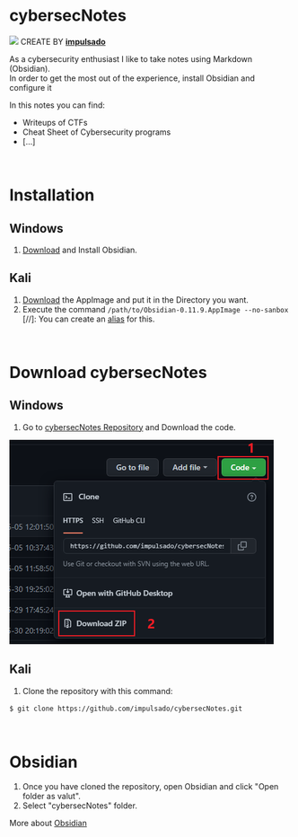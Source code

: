 # cybersecNotes
<img width="40" src="https://user-images.githubusercontent.com/72570835/160851125-da20806b-a367-4e2c-8253-bdd620191ac5.jpg"/> CREATE BY [**impulsado**](https://www.instagram.com/impulsado/)

As a cybersecurity enthusiast I like to take notes using Markdown (Obsidian). <br/>
In order to get the most out of the experience, install Obsidian and configure it<br/>

In this notes you can find:
- Writeups of CTFs
- Cheat Sheet of Cybersecurity programs
- [...]

<br/>

# Installation
## Windows
1. [Download](https://obsidian.md/) and Install Obsidian.

## Kali
1. [Download](https://obsidian.md/) the AppImage and put it in the Directory you want.
2. Execute the command `/path/to/Obsidian-0.11.9.AppImage --no-sanbox`<br/>
[//]: You can create an [alias](obsidian://open?vault=cybersecNotes&file=Cheat%20Sheet%2FAliases) for this. 

<br/>

# Download cybersecNotes
## Windows
1. Go to [cybersecNotes Repository](https://github.com/impulsado/cybersecNotes) and Download the code.
<img src="https://github.com/impulsado/cybersecNotes/blob/main/Photos/Pasted%20image%2020220605121426.png"/>

## Kali
1. Clone the repository with this command:
```bash
$ git clone https://github.com/impulsado/cybersecNotes.git
```

<br/>

# Obsidian
1. Once you have cloned the repository, open Obsidian and click "Open folder as valut".
2. Select "cybersecNotes" folder.<br/>

More about [Obsidian](https://www.youtube.com/results?search_query=obsidian+note+taking)



